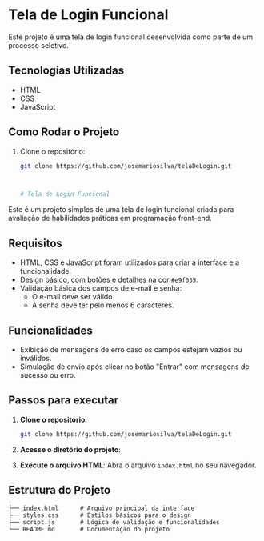 # Tela de Login Funcional

Este projeto é uma tela de login funcional desenvolvida como parte de um processo seletivo. 

## Tecnologias Utilizadas
- HTML
- CSS
- JavaScript

## Como Rodar o Projeto
1. Clone o repositório:
   ```bash
   git clone https://github.com/josemariosilva/telaDeLogin.git



   # Tela de Login Funcional

Este é um projeto simples de uma tela de login funcional criada para avaliação de habilidades práticas em programação front-end.

## Requisitos

- HTML, CSS e JavaScript foram utilizados para criar a interface e a funcionalidade.
- Design básico, com botões e detalhes na cor `#e9f035`.
- Validação básica dos campos de e-mail e senha:
  - O e-mail deve ser válido.
  - A senha deve ter pelo menos 6 caracteres.

## Funcionalidades

- Exibição de mensagens de erro caso os campos estejam vazios ou inválidos.
- Simulação de envio após clicar no botão "Entrar" com mensagens de sucesso ou erro.

## Passos para executar

1. **Clone o repositório**:
   ```bash
   git clone https://github.com/josemariosilva/telaDeLogin.git
   ```

2. **Acesse o diretório do projeto**:

3. **Execute o arquivo HTML**:
   Abra o arquivo `index.html` no seu navegador. 
  

## Estrutura do Projeto

```
├── index.html      # Arquivo principal da interface
├── styles.css      # Estilos básicos para o design
├── script.js       # Lógica de validação e funcionalidades
└── README.md       # Documentação do projeto
```



